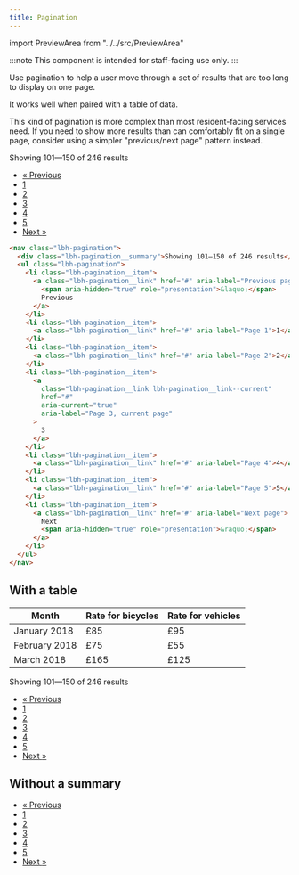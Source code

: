 ```yaml
---
title: Pagination
---
```


import PreviewArea from "../../src/PreviewArea"

:::note
This component is intended for staff-facing use only.
:::

Use pagination to help a user move through a set of results that are too long to display on one page.

It works well when paired with a table of data.

This kind of pagination is more complex than most resident-facing services need. If you need to show more results than can comfortably fit on a single page, consider using a simpler "previous/next page" pattern instead.

<PreviewArea>
<nav className="lbh-pagination">
  <div className="lbh-pagination__summary">Showing 101—150 of 246 results</div>
  <ul class="lbh-pagination__list">
    <li className="lbh-pagination__item">
    <a className="lbh-pagination__link" href="#" aria-label="Previous page">
      <span aria-hidden="true" role="presentation">&laquo;</span> Previous
    </a>
    </li>
    <li className="lbh-pagination__item">
    <a className="lbh-pagination__link" href="#" aria-label="Page 1">1</a></li>
    <li className="lbh-pagination__item">
    <a className="lbh-pagination__link" href="#" aria-label="Page 2">2</a></li>
    <li className="lbh-pagination__item">
    <a className="lbh-pagination__link lbh-pagination__link--current" href="#" aria-current="true" aria-label="Page 3, current page">3</a></li>
    <li className="lbh-pagination__item">
    <a className="lbh-pagination__link" href="#" aria-label="Page 4">4</a></li>
    <li className="lbh-pagination__item">
    <a className="lbh-pagination__link" href="#" aria-label="Page 5">5</a></li>
    <li className="lbh-pagination__item">
    <a className="lbh-pagination__link" href="#" aria-label="Next page">
    Next <span aria-hidden="true" role="presentation">&raquo;</span>
    </a>
    </li>
  </ul>
</nav>
</PreviewArea>

```html
<nav class="lbh-pagination">
  <div class="lbh-pagination__summary">Showing 101—150 of 246 results</div>
  <ul class="lbh-pagination">
    <li class="lbh-pagination__item">
      <a class="lbh-pagination__link" href="#" aria-label="Previous page">
        <span aria-hidden="true" role="presentation">&laquo;</span>
        Previous
      </a>
    </li>
    <li class="lbh-pagination__item">
      <a class="lbh-pagination__link" href="#" aria-label="Page 1">1</a>
    </li>
    <li class="lbh-pagination__item">
      <a class="lbh-pagination__link" href="#" aria-label="Page 2">2</a>
    </li>
    <li class="lbh-pagination__item">
      <a
        class="lbh-pagination__link lbh-pagination__link--current"
        href="#"
        aria-current="true"
        aria-label="Page 3, current page"
      >
        3
      </a>
    </li>
    <li class="lbh-pagination__item">
      <a class="lbh-pagination__link" href="#" aria-label="Page 4">4</a>
    </li>
    <li class="lbh-pagination__item">
      <a class="lbh-pagination__link" href="#" aria-label="Page 5">5</a>
    </li>
    <li class="lbh-pagination__item">
      <a class="lbh-pagination__link" href="#" aria-label="Next page">
        Next
        <span aria-hidden="true" role="presentation">&raquo;</span>
      </a>
    </li>
  </ul>
</nav>
```

## With a table

<PreviewArea>
<table class="govuk-table lbh-table">
  <thead class="govuk-table__head">
    <tr class="govuk-table__row">
      <th scope="col" class="govuk-table__header">Month</th>
      <th scope="col" class="govuk-table__header govuk-table__header--numeric">Rate for bicycles</th>
      <th scope="col" class="govuk-table__header govuk-table__header--numeric">Rate for vehicles</th>
    </tr>
  </thead>
  <tbody class="govuk-table__body">
        <tr class="govuk-table__row">
          <td class="govuk-table__cell">January 2018</td>
          <td class="govuk-table__cell govuk-table__cell--numeric">£85</td>
          <td class="govuk-table__cell govuk-table__cell--numeric">£95</td>
        </tr>
        <tr class="govuk-table__row">
          <td class="govuk-table__cell">February 2018</td>
          <td class="govuk-table__cell govuk-table__cell--numeric">£75</td>
          <td class="govuk-table__cell govuk-table__cell--numeric">£55</td>
        </tr>
        <tr class="govuk-table__row">
          <td class="govuk-table__cell">March 2018</td>
          <td class="govuk-table__cell govuk-table__cell--numeric">£165</td>
          <td class="govuk-table__cell govuk-table__cell--numeric">£125</td>
        </tr>
  </tbody>
</table>

<nav className="lbh-pagination">
  <div className="lbh-pagination__summary">Showing 101—150 of 246 results</div>
  <ul class="lbh-pagination__list">
    <li className="lbh-pagination__item">
    <a className="lbh-pagination__link" href="#" aria-label="Previous page"><span aria-hidden="true" role="presentation">&laquo;</span> Previous</a></li>
    <li className="lbh-pagination__item">
    <a className="lbh-pagination__link" href="#" aria-label="Page 1">1</a></li>
    <li className="lbh-pagination__item">
    <a className="lbh-pagination__link" href="#" aria-label="Page 2">2</a></li>
    <li className="lbh-pagination__item">
    <a className="lbh-pagination__link lbh-pagination__link--current" href="#" aria-current="true" aria-label="Page 3, current page">3</a></li>
    <li className="lbh-pagination__item">
    <a className="lbh-pagination__link" href="#" aria-label="Page 4">4</a></li>
    <li className="lbh-pagination__item">
    <a className="lbh-pagination__link" href="#" aria-label="Page 5">5</a></li>
    <li className="lbh-pagination__item">
    <a className="lbh-pagination__link" href="#" aria-label="Next page">Next <span aria-hidden="true" role="presentation">&raquo;</span></a></li>
  </ul>
</nav>
</PreviewArea>

## Without a summary

<PreviewArea>
<nav className="lbh-pagination">
  <ul class="lbh-pagination__list">
    <li className="lbh-pagination__item">
    <a className="lbh-pagination__link" href="#" aria-label="Previous page"><span aria-hidden="true" role="presentation">&laquo;</span> Previous</a></li>
    <li className="lbh-pagination__item">
    <a className="lbh-pagination__link" href="#" aria-label="Page 1">1</a></li>
    <li className="lbh-pagination__item">
    <a className="lbh-pagination__link" href="#" aria-label="Page 2">2</a></li>
    <li className="lbh-pagination__item">
    <a className="lbh-pagination__link lbh-pagination__link--current" href="#" aria-current="true" aria-label="Page 3, current page">3</a></li>
    <li className="lbh-pagination__item">
    <a className="lbh-pagination__link" href="#" aria-label="Page 4">4</a></li>
    <li className="lbh-pagination__item">
    <a className="lbh-pagination__link" href="#" aria-label="Page 5">5</a></li>
    <li className="lbh-pagination__item">
    <a className="lbh-pagination__link" href="#" aria-label="Next page">Next <span aria-hidden="true" role="presentation">&raquo;</span></a></li>
  </ul>
</nav>
</PreviewArea>
